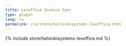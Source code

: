 ```yaml
---
title: Lexoffice Invoice Sync
type: plugin
lang: ru
permalink: /ru/store/helsinkisystems-lexoffice.html
---
```


{% include store/helsinkisystems-lexoffice.md %}
